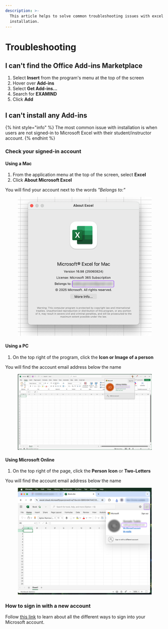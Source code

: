 ```yaml
---
description: >-
  This article helps to solve common troubleshooting issues with excel
  installation.
---
```


# Troubleshooting

## I can't find the Office Add-ins Marketplace

1. Select **Insert** from the program's menu at the top of the screen
2. Hover over **Add-ins**
3. Select **Get Add-ins...**
4. Search for **EXAMIND**
5. Click **Add**

## I can't install any Add-ins

{% hint style="info" %}
The most common issue with installation is when users are not signed-in to Microsoft Excel with their student/instructor account.
{% endhint %}

### Check your signed-in account

#### Using a Mac

1. From the application menu at the top of the screen, select **Excel**
2. Click **About Microsoft Excel**

You will find your account next to the words _"Belongs to:"_

<figure><img src="../../.gitbook/assets/Group 6857 (1).jpg" alt=""><figcaption></figcaption></figure>

#### Using a PC

1. On the top right of the program, click the **Icon or Image of a person**

You will find the account email address below the name

<figure><img src="../../.gitbook/assets/Group 6858 (1).jpg" alt=""><figcaption></figcaption></figure>

#### Using Microsoft Online

1. On the top right of the page, click the **Person** **Icon** or **Two-Letters**

You will find the account email address below the name

<figure><img src="../../.gitbook/assets/Group 6859 (1).jpg" alt=""><figcaption></figcaption></figure>

### How to sign in with a new account

Follow [this link](https://support.microsoft.com/en-us/office/sign-in-to-microsoft-365-b9582171-fd1f-4284-9846-bdd72bb28426#id0ebbl=windows) to learn about all the different ways to sign into your Microsoft account.
